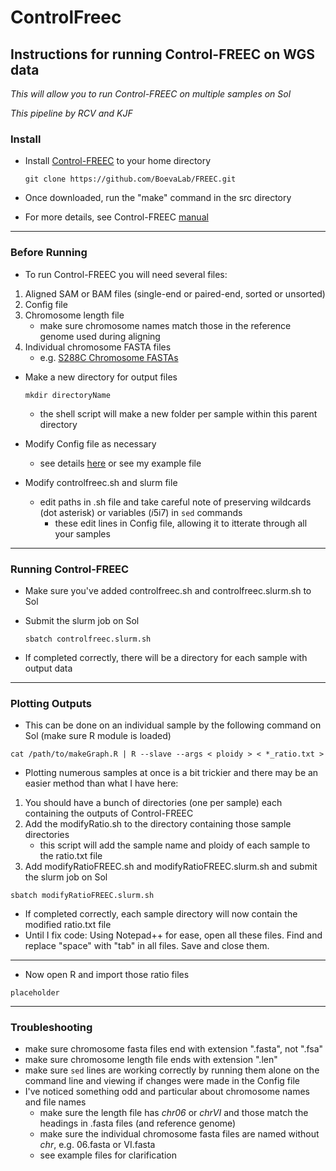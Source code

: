 # ControlFreec

## Instructions for running Control-FREEC on WGS data
 _This will allow you to run Control-FREEC on multiple samples on Sol_
 
 _This pipeline by RCV and KJF_


### Install

- Install [Control-FREEC](https://github.com/BoevaLab/FREEC) to your home directory

  `git clone https://github.com/BoevaLab/FREEC.git`

- Once downloaded, run the "make" command in the src directory
- For more details, see Control-FREEC [manual](http://boevalab.com/FREEC/tutorial.html)
---
### Before Running
- To run Control-FREEC you will need several files:
1. Aligned SAM or BAM files (single-end or paired-end, sorted or unsorted)
2. Config file
3. Chromosome length file
   - make sure chromosome names match those in the reference genome used during aligning
4. Individual chromosome FASTA files
   - e.g. [S288C Chromosome FASTAs](https://downloads.yeastgenome.org/sequence/S288C_reference/chromosomes/fasta/)

- Make a new directory for output files 
  
  `mkdir directoryName`
  
  - the shell script will make a new folder per sample within this parent directory

- Modify Config file as necessary
  - see details [here](http://boevalab.com/FREEC/tutorial.html#CONFIG) or see my example file

- Modify controlfreec.sh and slurm file
  - edit paths in .sh file and take careful note of preserving wildcards (dot asterisk) or variables ($i5$i7) in `sed` commands
    - these edit lines in Config file, allowing it to itterate through all your samples
---
### Running Control-FREEC
- Make sure you've added controlfreec.sh and controlfreec.slurm.sh to Sol
- Submit the slurm job on Sol 

  `sbatch controlfreec.slurm.sh`

- If completed correctly, there will be a directory for each sample with output data
---
### Plotting Outputs
- This can be done on an individual sample by the following command on Sol (make sure R module is loaded)

`cat /path/to/makeGraph.R | R --slave --args < ploidy > < *_ratio.txt >`

- Plotting numerous samples at once is a bit trickier and there may be an easier method than what I have here:
1. You should have a bunch of directories (one per sample) each containing the outputs of Control-FREEC
2. Add the modifyRatio.sh to the directory containing those sample directories
   - this script will add the sample name and ploidy of each sample to the ratio.txt file
3. Add modifyRatioFREEC.sh and modifyRatioFREEC.slurm.sh and submit the slurm job on Sol

`sbatch modifyRatioFREEC.slurm.sh`

   - If completed correctly, each sample directory will now contain the modified ratio.txt file
   - Until I fix code: Using Notepad++ for ease, open all these files. Find and replace "space" with "tab" in all files. Save and close them.
---
- Now open R and import those ratio files

`placeholder `

---
### Troubleshooting
- make sure chromosome fasta files end with extension ".fasta", not ".fsa"
- make sure chromosome length file ends with extension ".len"
- make sure `sed` lines are working correctly by running them alone on the command line and viewing if changes were made in the Config file
- I've noticed something odd and particular about chromosome names and file names
  - make sure the length file has *chr06* or *chrVI* and those match the headings in .fasta files (and reference genome)
  - make sure the individual chromosome fasta files are named without *chr*, e.g. 06.fasta or VI.fasta
  - see example files for clarification
